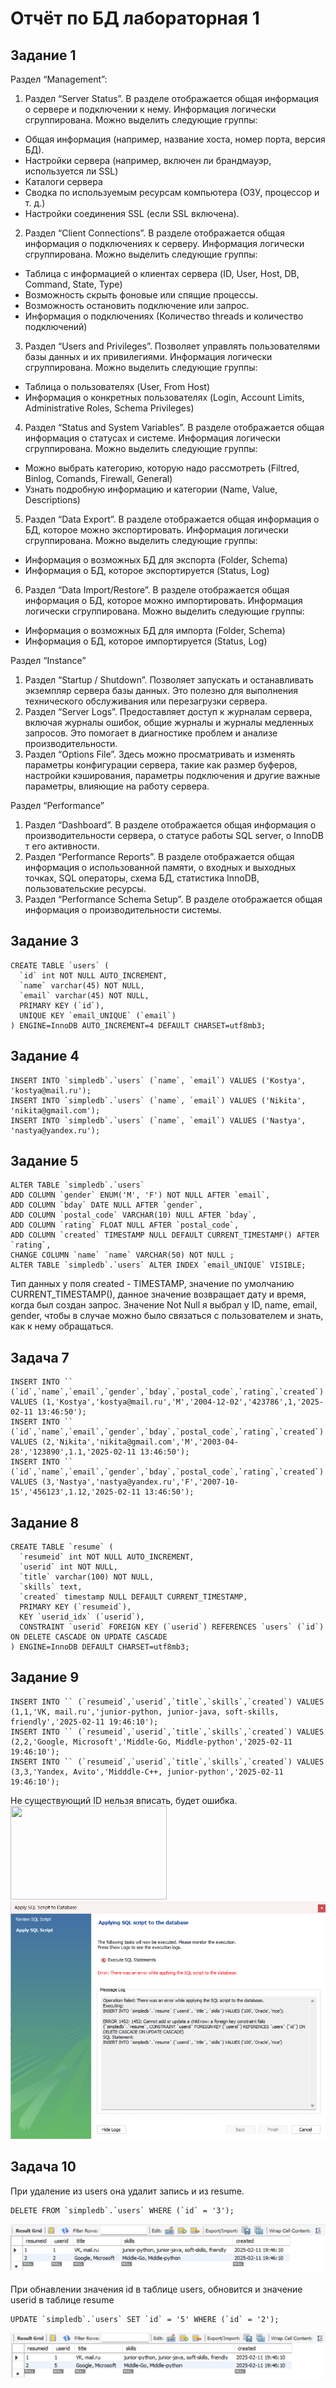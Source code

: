 # Отчёт по БД лабораторная 1
## Задание 1

Раздел “Management”: 
1.	Раздел “Server Status”. В разделе отображается общая информация о сервере и подключении к нему. Информация логически сгруппирована. Можно выделить следующие группы:
- Общая информация (например, название хоста, номер порта, версия БД).
- Настройки сервера (например, включен ли брандмауэр, используется ли SSL)
- Каталоги сервера
- Сводка по используемым ресурсам компьютера (ОЗУ, процессор и т. д.)
- Настройки соединения SSL (если SSL включена).
2.	Раздел “Client Connections”. В разделе отображается общая информация о подключениях к серверу. Информация логически сгруппирована. Можно выделить следующие группы:
- Таблица с информацией о клиентах сервера (ID, User, Host, DB, Command, State, Type)
- Возможность скрыть фоновые или спящие процессы.
- Возможность остановить подключение или запрос.
- Информация о подключениях (Количество threads и количество подключений)
3.	Раздел “Users and Privileges”. Позволяет управлять пользователями базы данных и их привилегиями. Информация логически сгруппирована. Можно выделить следующие группы:
- Таблица о пользователях (User, From Host)
- Информация о конкретных пользователях (Login, Account Limits, Administrative Roles, Schema Privileges)
4.	Раздел “Status and System Variables”. В разделе отображается общая информация о статусах и системе. Информация логически сгруппирована. Можно выделить следующие группы:
- Можно выбрать категорию, которую надо рассмотреть (Filtred, Binlog, Comands, Firewall, General)
- Узнать подробную информацию и категории (Name, Value, Descriptions)
5.	Раздел “Data Export”. В разделе отображается общая информация о БД, которое можно экспортировать. Информация логически сгруппирована. Можно выделить следующие группы:
- Информация о возможных БД для экспорта (Folder, Schema)
- Информация о БД, которое экспортируется (Status, Log)
6.	Раздел “Data Import/Restore”. В разделе отображается общая информация о БД, которое можно импортировать. Информация логически сгруппирована. Можно выделить следующие группы:
- Информация о возможных БД для импорта (Folder, Schema)
- Информация о БД, которое импортируется (Status, Log)

Раздел “Instance”
1.	Раздел “Startup / Shutdown”. Позволяет запускать и останавливать экземпляр сервера базы данных. Это полезно для выполнения технического обслуживания или перезагрузки сервера.
2.	Раздел “Server Logs”. Предоставляет доступ к журналам сервера, включая журналы ошибок, общие журналы и журналы медленных запросов. Это помогает в диагностике проблем и анализе производительности.
3.	Раздел “Options File”. Здесь можно просматривать и изменять параметры конфигурации сервера, такие как размер буферов, настройки кэширования, параметры подключения и другие важные параметры, влияющие на работу сервера.

Раздел “Performance”
1.	Раздел “Dashboard”. В разделе отображается общая информация о производительности сервера, о статусе работы SQL server, о InnoDB т его активности.
2.	Раздел “Performance Reports”. В разделе отображается общая информация о использованной памяти, о входных и выходных точках, SQL операторы, схема БД, статистика InnoDB, пользовательские ресурсы.
3.	Раздел “Performance Schema Setup”. В разделе отображается общая информация о производительности системы.

## Задание 3
```
CREATE TABLE `users` (
  `id` int NOT NULL AUTO_INCREMENT,
  `name` varchar(45) NOT NULL,
  `email` varchar(45) NOT NULL,
  PRIMARY KEY (`id`),
  UNIQUE KEY `email_UNIQUE` (`email`)
) ENGINE=InnoDB AUTO_INCREMENT=4 DEFAULT CHARSET=utf8mb3;
```
## Задание 4
```
INSERT INTO `simpledb`.`users` (`name`, `email`) VALUES ('Kostya', 'kostya@mail.ru');
INSERT INTO `simpledb`.`users` (`name`, `email`) VALUES ('Nikita', 'nikita@gmail.com');
INSERT INTO `simpledb`.`users` (`name`, `email`) VALUES ('Nastya', 'nastya@yandex.ru');
```
## Задание 5
```
ALTER TABLE `simpledb`.`users` 
ADD COLUMN `gender` ENUM('M', 'F') NOT NULL AFTER `email`,
ADD COLUMN `bday` DATE NULL AFTER `gender`,
ADD COLUMN `postal_code` VARCHAR(10) NULL AFTER `bday`,
ADD COLUMN `rating` FLOAT NULL AFTER `postal_code`,
ADD COLUMN `created` TIMESTAMP NULL DEFAULT CURRENT_TIMESTAMP() AFTER `rating`,
CHANGE COLUMN `name` `name` VARCHAR(50) NOT NULL ;
ALTER TABLE `simpledb`.`users` ALTER INDEX `email_UNIQUE` VISIBLE;
```
Тип данных у поля created - TIMESTAMP, значение по умолчанию CURRENT_TIMESTAMP(), данное значение возвращает дату и время, когда был создан запрос.
Значение Not Null я выбрал у ID, name, email, gender, чтобы в случае можно было связаться с пользователем и знать, как к нему обращаться.
## Задача 7
```
INSERT INTO `` (`id`,`name`,`email`,`gender`,`bday`,`postal_code`,`rating`,`created`) VALUES (1,'Kostya','kostya@mail.ru','M','2004-12-02','423786',1,'2025-02-11 13:46:50');
INSERT INTO `` (`id`,`name`,`email`,`gender`,`bday`,`postal_code`,`rating`,`created`) VALUES (2,'Nikita','nikita@gmail.com','M','2003-04-28','123890',1.1,'2025-02-11 13:46:50');
INSERT INTO `` (`id`,`name`,`email`,`gender`,`bday`,`postal_code`,`rating`,`created`) VALUES (3,'Nastya','nastya@yandex.ru','F','2007-10-15','456123',1.12,'2025-02-11 13:46:50');
```
## Задание 8
```
CREATE TABLE `resume` (
  `resumeid` int NOT NULL AUTO_INCREMENT,
  `userid` int NOT NULL,
  `title` varchar(100) NOT NULL,
  `skills` text,
  `created` timestamp NULL DEFAULT CURRENT_TIMESTAMP,
  PRIMARY KEY (`resumeid`),
  KEY `userid_idx` (`userid`),
  CONSTRAINT `userid` FOREIGN KEY (`userid`) REFERENCES `users` (`id`) ON DELETE CASCADE ON UPDATE CASCADE
) ENGINE=InnoDB DEFAULT CHARSET=utf8mb3;
```
## Задание 9
```
INSERT INTO `` (`resumeid`,`userid`,`title`,`skills`,`created`) VALUES (1,1,'VK, mail.ru','junior-python, junior-java, soft-skills, friendly','2025-02-11 19:46:10');
INSERT INTO `` (`resumeid`,`userid`,`title`,`skills`,`created`) VALUES (2,2,'Google, Microsoft','Middle-Go, Middle-python','2025-02-11 19:46:10');
INSERT INTO `` (`resumeid`,`userid`,`title`,`skills`,`created`) VALUES (3,3,'Yandex, Avito','Midddle-C++, junior-python','2025-02-11 19:46:10');
```
Не существующий ID нельзя вписать, будет ошибка.
<img src="C:\Users\bolot\Herzen_curse_2\DB\img\lab-1" width="250" height="150">
![Задание 9](img/lab-1_img-1.png)
## Задача 10
При удаление из users она удалит запись и из resume.
```
DELETE FROM `simpledb`.`users` WHERE (`id` = '3');
```
![Задание 10.1](img/lab-1_img-2.png)

При обнавлении значения id в таблице users, обновится и значение userid в таблице resume
```
UPDATE `simpledb`.`users` SET `id` = '5' WHERE (`id` = '2');
```
![Задание 10.2](img/lab-1_img-3.png)
